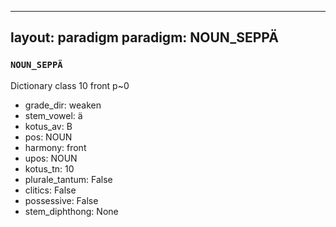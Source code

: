 
---
layout: paradigm
paradigm: NOUN_SEPPÄ
---
### ` NOUN_SEPPÄ `

Dictionary class 10 front p~0
* grade_dir: weaken
* stem_vowel: ä
* kotus_av: B
* pos: NOUN
* harmony: front
* upos: NOUN
* kotus_tn: 10
* plurale_tantum: False
* clitics: False
* possessive: False
* stem_diphthong: None
